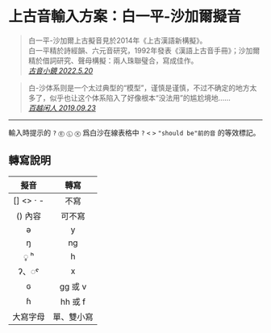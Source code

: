 # 上古音輸入方案：白一平-沙加爾擬音

> 白一平-沙加爾上古擬音見於2014年《上古漢語新構擬》。<br>
> 白一平精於詩經韻、六元音研究，1992年發表《漢語上古音手冊》；沙加爾精於借詞研究、聲母構擬：兩人珠聯璧合，寫成佳作。<br>
> [*古音小鏡 2022.5.20*](http://www.kaom.net/ny_box.php?name=baisha)

> 白-沙体系则是一个太过典型的“模型”，谨慎是谨慎，不过不确定的地方太多了，似乎也让这个体系陷入了好像根本“没法用”的尴尬境地……<br>
> [*百越闲人 2019.09.23*](https://www.zhihu.com/question/334162615/answer/743574006)

---
輸入時提示的 `?` `Ⓔ` `Ⓛ` `Ⓧ` 爲白沙在線表格中 `?` `<` `>` `"should be"前的音` 的等效標記。

## 轉寫說明

| 擬音 | 轉寫 |
| :---: | :---: |
| [] <> · - | 不寫 |
| () 內容 | 可不寫 |
| ə | y |
| ŋ | ng |
| ◌̥ ʰ | h |
| ʔ、◌ˤ | x |
| ɢ | gg 或 v |
| ɦ | hh 或 f |
| 大寫字母 | 單、雙小寫 |